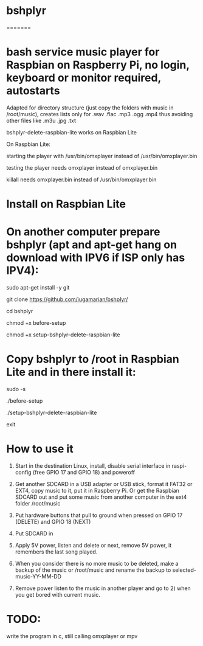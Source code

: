 # bshplyr
=======

# bash service music player for Raspbian on Raspberry Pi, no login, keyboard or monitor required, autostarts

Adapted for directory structure (just copy the folders with music in /root/music), creates lists only for .wav .flac .mp3 .ogg .mp4 thus avoiding other files like .m3u .jpg .txt

bshplyr-delete-raspbian-lite works on Raspbian Lite

On Raspbian Lite:

starting the player with /usr/bin/omxplayer instead of /usr/bin/omxplayer.bin

testing the player needs omxplayer instead of omxplayer.bin

killall needs omxplayer.bin instead of /usr/bin/omxplayer.bin


# Install on Raspbian Lite

# On another computer prepare bshplyr (apt and apt-get hang on download with IPV6 if ISP only has IPV4):

sudo apt-get install -y git

git clone https://github.com/iugamarian/bshplyr/

cd bshplyr

chmod +x before-setup

chmod +x setup-bshplyr-delete-raspbian-lite

# Copy bshplyr to /root in Raspbian Lite and in there install it:

sudo -s

./before-setup

./setup-bshplyr-delete-raspbian-lite

exit


# How to use it

1) Start in the destination Linux, install, disable serial interface in raspi-config (free GPIO 17 and GPIO 18) and poweroff

2) Get another SDCARD in a USB adapter or USB stick, format it FAT32 or EXT4, copy music to it, put it in Raspberry Pi. Or get the Raspbian SDCARD out and put some music from another computer in the ext4 folder /root/music

2) Put hardware buttons that pull to ground when pressed on GPIO 17 (DELETE) and GPIO 18 (NEXT)

3) Put SDCARD in

4) Apply 5V power, listen and delete or next, remove 5V power, it remembers the last song played.

5) When you consider there is no more music to be deleted, make a backup of the music or /root/music and rename the backup to selected-music-YY-MM-DD

6) Remove power listen to the music in another player and go to 2) when you get bored with current music.


# TODO:
write the program in c, still calling omxplayer or mpv
